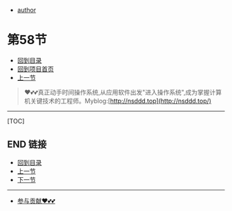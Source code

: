 + [author](https://github.com/3293172751)
# 第58节
+ [回到目录](../README.md)
+ [回到项目首页](../../README.md)
+ [上一节](57.md)
> ❤️💕💕真正动手时间操作系统,从应用软件出发"进入操作系统",成为掌握计算机关键技术的工程师。Myblog:[http://nsddd.top](http://nsddd.top/)
---
[TOC]





## END 链接
+ [回到目录](../README.md)
+ [上一节](57.md)
+ [下一节](59.md)
---
+ [参与贡献❤️💕💕](https://github.com/3293172751/Block_Chain/blob/master/Git/git-contributor.md)